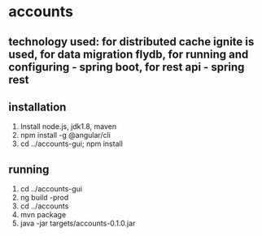 # accounts
## technology used: for distributed cache ignite is used, for data migration flydb, for running and configuring - spring boot, for rest api - spring rest

## installation
1. Install node.js, jdk1.8, maven
2. npm install -g @angular/cli
3. cd ../accounts-gui; npm install

## running
1. cd ../accounts-gui 
2. ng build -prod
4. cd ../accounts
5. mvn package
6. java -jar targets/accounts-0.1.0.jar
